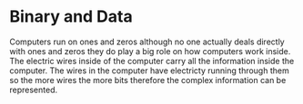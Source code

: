 # Binary and Data

Computers run on ones and zeros although no one actually deals directly with ones and zeros they do play a big role 
on how computers work inside. The electric wires inside of the computer carry all the information inside the computer.
The wires in the computer have electricty running through them so the more wires the more bits therefore the complex information
can be represented. 
